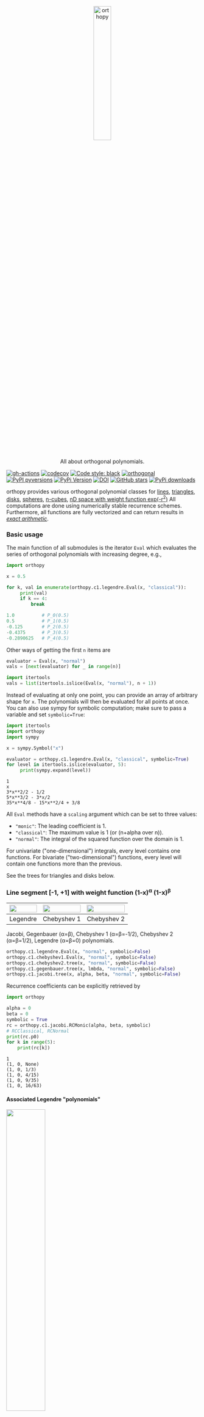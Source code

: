 <p align="center">
  <a href="https://github.com/nschloe/orthopy"><img alt="orthopy" src="https://nschloe.github.io/orthopy/orthopy-logo-with-text.png" width="30%"></a>
  <p align="center">All about orthogonal polynomials.</p>
</p>

[![gh-actions](https://img.shields.io/github/workflow/status/nschloe/orthopy/ci?style=flat-square)](https://github.com/nschloe/orthopy/actions?query=workflow%3Aci)
[![codecov](https://img.shields.io/codecov/c/github/nschloe/orthopy.svg?style=flat-square)](https://codecov.io/gh/nschloe/orthopy)
[![Code style: black](https://img.shields.io/badge/code%20style-black-000000.svg?style=flat-square)](https://github.com/psf/black)
[![orthogonal](https://img.shields.io/badge/orthogonal-definitely-ff69b4.svg?style=flat-square)](https://github.com/nschloe/orthopy)
[![PyPI pyversions](https://img.shields.io/pypi/pyversions/orthopy.svg?style=flat-square)](https://pypi.org/pypi/orthopy/)
[![PyPi Version](https://img.shields.io/pypi/v/orthopy.svg?style=flat-square)](https://pypi.org/project/orthopy)
[![DOI](https://zenodo.org/badge/DOI/10.5281/zenodo.1173151.svg?style=flat-square)](https://doi.org/10.5281/zenodo.1173151)
[![GitHub stars](https://img.shields.io/github/stars/nschloe/orthopy.svg?style=flat-square&logo=github&label=Stars&logoColor=white)](https://github.com/nschloe/orthopy)
[![PyPi downloads](https://img.shields.io/pypi/dm/orthopy.svg?style=flat-square)](https://pypistats.org/packages/orthopy)

orthopy provides various orthogonal polynomial classes for
[lines](#line-segment--1-1-with-weight-function-1-x%CE%B1-1-x%CE%B2),
[triangles](#triangle-42),
[disks](#disk-s2),
[spheres](#sphere-u2),
[n-cubes](#n-cube-cn),
[nD space with weight function exp(-r<sup>2</sup>)](#nd-space-with-weight-function-exp-r2-enr2)
All computations are done using numerically stable recurrence schemes.
Furthermore, all functions are fully vectorized and can return results in [_exact
arithmetic_](#symbolic-and-numerical-computation).

### Basic usage

The main function of all submodules is the iterator `Eval` which evaluates the series of
orthogonal polynomials with increasing degree, e.g.,
```python
import orthopy

x = 0.5

for k, val in enumerate(orthopy.c1.legendre.Eval(x, "classical")):
     print(val)
     if k == 4:
         break
```
```python
1.0          # P_0(0.5)
0.5          # P_1(0.5)
-0.125       # P_2(0.5)
-0.4375      # P_3(0.5)
-0.2890625   # P_4(0.5)
```
Other ways of getting the first `n` items are
```python
evaluator = Eval(x, "normal")
vals = [next(evaluator) for _ in range(n)]

import itertools
vals = list(itertools.islice(Eval(x, "normal"), n + 1))
```
Instead of evaluating at only one point, you can provide an array of arbitrary shape for
`x`. The polynomials will then be evaluated for all points at once. You can also use
sympy for symbolic computation; make sure to pass a variable and set
`symbolic=True`:
```python
import itertools
import orthopy
import sympy

x = sympy.Symbol("x")

evaluator = orthopy.c1.legendre.Eval(x, "classical", symbolic=True)
for level in itertools.islice(evaluator, 5):
     print(sympy.expand(level))
```
```
1
x
3*x**2/2 - 1/2
5*x**3/2 - 3*x/2
35*x**4/8 - 15*x**2/4 + 3/8
```

All `Eval` methods have a `scaling` argument which can be set to three values:

  * `"monic"`: The leading coefficient is 1.
  * `"classical"`: The maximum value is 1 (or  (n+alpha over n)).
  * `"normal"`: The integral of the squared function over the domain is 1.

For univariate ("one-dimensional") integrals, every level contains one functions. For
bivariate ("two-dimensional") functions, every level will contain one functions more
than the previous.


See the trees for triangles and disks below.


### Line segment [-1, +1] with weight function (1-x)<sup>α</sup> (1-x)<sup>β</sup>

<img src="https://nschloe.github.io/orthopy/legendre.svg" width="100%"> | <img src="https://nschloe.github.io/orthopy/chebyshev1.svg" width="100%"> | <img src="https://nschloe.github.io/orthopy/chebyshev2.svg" width="100%">
:-------------------:|:------------------:|:-------------:|
Legendre             |  Chebyshev 1       |  Chebyshev 2  |

Jacobi, Gegenbauer (α=β), Chebyshev 1 (α=β=-1/2), Chebyshev 2 (α=β=1/2), Legendre
(α=β=0) polynomials.

```python
orthopy.c1.legendre.Eval(x, "normal", symbolic=False)
orthopy.c1.chebyshev1.Eval(x, "normal", symbolic=False)
orthopy.c1.chebyshev2.tree(x, "normal", symbolic=False)
orthopy.c1.gegenbauer.tree(x, lmbda, "normal", symbolic=False)
orthopy.c1.jacobi.tree(x, alpha, beta, "normal", symbolic=False)
```

Recurrence coefficients can be explicitly retrieved by
```python
import orthopy

alpha = 0
beta = 0
symbolic = True
rc = orthopy.c1.jacobi.RCMonic(alpha, beta, symbolic)
# RCClassical, RCNormal
print(rc.p0)
for k in range(5):
    print(rc[k])
```
```
1
(1, 0, None)
(1, 0, 1/3)
(1, 0, 4/15)
(1, 0, 9/35)
(1, 0, 16/63)
```


#### Associated Legendre "polynomials"

<img src="https://nschloe.github.io/orthopy/associated-legendre.svg" width="45%">

```python
vals = orthopy.c1.associated_legendre.tree(
    x, 4, phi=None, standardization="natural", with_condon_shortley_phase=True,
    symbolic=False
    )
```

### 1D half-space with weight function x<sup>α</sup> exp(-r)
<img src="https://nschloe.github.io/orthopy/e1r.svg" width="45%">

(Generalized) Laguerre polynomials.
```python
vals = orthopy.e1r.tree(x, 4, alpha=0, scaling="normal", symbolic=False)
```


### 1D space with weight function exp(-r<sup>2</sup>)
<img src="https://nschloe.github.io/orthopy/e1r2.svg" width="45%">

Hermite polynomials.
```python
vals = orthopy.e1r2.tree(x, 4, "normal", symbolic=False)
```
All polynomials are normalized over the measure.


### Triangle (_T<sub>2</sub>_)

<img src="https://nschloe.github.io/orthopy/triangle-tree.png" width="40%">

```python
for level in orthopy.t2.Eval(x, "normal", symbolic=False):
    # `level` contains all evalutations of the orthogonal polynomials with the next
    # degree at the points x
    pass

# or for the entire tree up to degree 4
vals = orthopy.t2.tree(x, 4, "normal", symbolic=False)
```


### Disk (_S<sub>2</sub>_)

<img src="https://nschloe.github.io/orthopy/disk-yu-tree.png" width="70%"> | <img src="https://nschloe.github.io/orthopy/disk-zernike-tree.png" width="70%"> | <img src="https://nschloe.github.io/orthopy/disk-zernike2-tree.png" width="70%">
:------------:|:-----------------:|:-----------:|
Yu            |  [Zernike](https://en.wikipedia.org/wiki/Zernike_polynomials)          |  Zernike 2  |

```python
for level in orthopy.s2.Eval(x, symbolic=False):
    # `level` contains all evalutations of the orthogonal polynomials with the next
    # degree at the points x
    pass

# or for the entire tree up to degree 4
vals = orthopy.s2.tree(4, x, symbolic=False)
```
All polynomials are normalized on the unit disk.


### Sphere (_U<sub>3</sub>_)

<img src="https://nschloe.github.io/orthopy/sph-tree.png" width="50%">

Complex-valued _spherical harmonics,_ plotted with
[cplot](https://github.com/nschloe/cplot/) coloring (black=zero, green=real positive,
pink=real negative, blue=imaginary positive, yellow=imaginary negative). The functions
in the middle are real-valued. The complex angle takes _n_ turns on the _n_th level.

```python
for level in orthopy.u3.Eval(x, scaling="quantum mechanic", symbolic=False):
    # `level` contains all evalutations of the spherical harmonics with the next
    # degree at the points x
    pass
```

### _n_-Cube (_C<sub>n</sub>_)

<img src="https://nschloe.github.io/orthopy/c1.svg" width="100%"> | <img src="https://nschloe.github.io/orthopy/c2.png" width="100%"> | <img src="https://nschloe.github.io/orthopy/c3.png" width="100%">
:-------------------------:|:------------------:|:---------------:|
C<sub>1</sub> (Legendre)   |  C<sub>2</sub>     |  C<sub>3</sub>  |

```python
evaluator = orthopy.cn.Eval(X, symbolic=False)
```
All polynomials are normalized on the n-dimensional cube. The dimensionality is
determined by `X.shape[0]`.

### _n_D space with weight function exp(-r<sup>2</sup>) (_E<sub>n</sub><sup>r<sup>2</sup></sup>_)

<img src="https://nschloe.github.io/orthopy/e1r2.svg" width="100%"> | <img src="https://nschloe.github.io/orthopy/e2r2.png" width="100%"> | <img src="https://nschloe.github.io/orthopy/e3r2.png" width="100%">
:-------------------------:|:------------------:|:---------------:|
_E<sub>1</sub><sup>r<sup>2</sup></sup>_   |  _E<sub>2</sub><sup>r<sup>2</sup></sup>_     | _E<sub>3</sub><sup>r<sup>2</sup></sup>_  |

```python
evaluator = orthopy.enr2.Eval(
    x,
    standardization="probabilists",  # or "physicists"
    symbolic=False
)
```
All polynomials are normalized over the measure. The dimensionality is determined by
`X.shape[0]`.


### Other tools

 * [Clenshaw algorithm](https://en.wikipedia.org/wiki/Clenshaw_algorithm) for
   computing the weighted sum of orthogonal polynomials:
   ```python
   vals = orthopy.c1.clenshaw(a, alpha, beta, t)
   ```


### Installation

orthopy is [available from the Python Package
Index](https://pypi.python.org/pypi/orthopy/), so use
```
pip install orthopy
```
to install.

### Testing

To run the tests, simply check out this repository and run
```
pytest
```

### Relevant publications

* [Robert C. Kirby, Singularity-free evaluation of collapsed-coordinate orthogonal polynomials, ACM Transactions on Mathematical Software (TOMS), Volume 37, Issue 1, January 2010](https://doi.org/10.1145/1644001.1644006)
* [Abedallah Rababah, Recurrence Relations for Orthogonal Polynomials on Triangular Domains, MDPI Mathematics 2016, 4(2)](https://doi.org/10.3390/math4020025)
* [Yuan Xu, Orthogonal polynomials of several variables, archiv.org, January 2017](https://arxiv.org/abs/1701.02709)

### License
This software is published under the [GPLv3 license](https://www.gnu.org/licenses/gpl-3.0.en.html).

